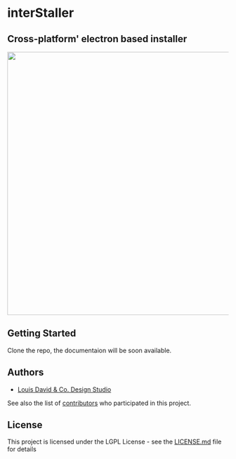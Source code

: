 # interStaller

## Cross-platform' electron based installer


<img src="https://github.com/ldco/interStaller/blob/master/img/iStallerLogo.png"  width="600">

##

## Getting Started

Clone the repo, the documentaion will be soon available.

## Authors

* [Louis David & Co. Design Studio](https://ldcodesign.com)

See also the list of [contributors](https://github.com/your/project/contributors) who participated in this project.

## License

This project is licensed under the LGPL License - see the [LICENSE.md](LICENSE.md) file for details





